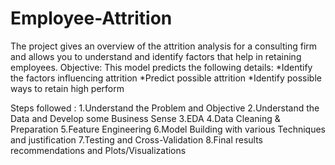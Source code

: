 # Employee-Attrition
 The project gives an overview of the attrition analysis for a consulting firm and allows you to understand and identify factors that help in retaining employees. 
Objective: This model predicts the following details:
*Identify the factors influencing attrition
*Predict possible attrition
*Identify possible ways to retain high perform

Steps followed : 
1.Understand the Problem and Objective
2.Understand the Data and Develop some Business Sense
3.EDA
4.Data Cleaning & Preparation
5.Feature Engineering 
6.Model Building with various Techniques and justification
7.Testing and Cross-Validation
8.Final results recommendations and Plots/Visualizations

